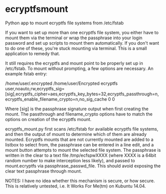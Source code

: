 ecryptfsmount
=============

Python app to mount ecryptfs file systems from /etc/fstab

If you want to set up more than one ecryptfs file system, you either have to mount them via the terminal or wrap the passphrase into your login password and set up scripts to mount them automatically. If you don't want to do one of these, you're stuck mounting via terminal. This is a small application to remedy that.

It still requires the ecryptfs and mount point to be properly set up in /etc/fstab. To mount without prompting, a few options are necessary. An example fstab entry:

/home/user/.encrypted /home/user/Encrypted ecryptfs user,noauto,rw,ecryptfs_sig=[sig],ecryptfs_cipher=aes,ecryptfs_key_bytes=32,ecryptfs_passthrough=n,ecryptfs_enable_filename_crypto=n,no_sig_cache 0 0

Where [sig] is the passphrase signature output when first creating the mount. The passthrough and filename_crypto options have to match the options on creation of the ecryptfs mount.


ecryptfs_mount.py first scans /etc/fstab for available ecryptfs file systems, and then the output of mount to determine which of them are already mounted. Ecryptfs mounts that are not currently mounted are added to a listbox to select from, the passphrase can be entered in a line edit, and a mount button attempts to mount the selected file system.
The passphrase is written in the clear to a text file /tmp/ecfspwXXXX (where XXXX is a 64bit random number to make interception less likely), and passed to mount.ecryptfs via passphrase_passwd_file. This should avoid exposing the clear text passphrase through mount.

NOTES: I have no idea whether this mechanism is secure, or how secure. This is relatively untested, i.e. It Works For Me(tm) on Kubuntu 14.04. 
